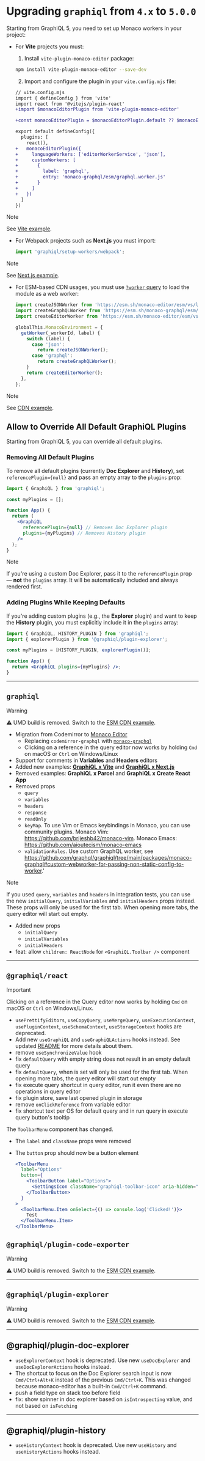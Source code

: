 # Upgrading `graphiql` from `4.x` to `5.0.0`

Starting from GraphiQL 5, you need to set up Monaco workers in your project:

- For **Vite** projects you must:

  1. Install `vite-plugin-monaco-editor` package:

   ```bash
   npm install vite-plugin-monaco-editor --save-dev
   ```

  2. Import and configure the plugin in your `vite.config.mjs` file:

  ```diff
  // vite.config.mjs
  import { defineConfig } from 'vite'
  import react from '@vitejs/plugin-react'
  +import $monacoEditorPlugin from 'vite-plugin-monaco-editor'

  +const monacoEditorPlugin = $monacoEditorPlugin.default ?? $monacoEditorPlugin

  export default defineConfig({
    plugins: [
      react(),
  +   monacoEditorPlugin({
  +     languageWorkers: ['editorWorkerService', 'json'],
  +     customWorkers: [
  +       {
  +         label: 'graphql',
  +         entry: 'monaco-graphql/esm/graphql.worker.js'
  +       }
  +     ]
  +   })
    ]
  })
  ```

> [!NOTE]
>
> See [Vite example](../../examples/graphiql-vite/src/App.jsx).

- For Webpack projects such as **Next.js** you must import:

  ```js
  import 'graphiql/setup-workers/webpack';
  ```

> [!NOTE]
>
> See [Next.js example](../../examples/graphiql-nextjs/src/app/page.tsx).

- For ESM-based CDN usages, you must use
  [`?worker` query](https://esm.sh/#web-worker) to load the module as a web
  worker:

  ```js
  import createJSONWorker from 'https://esm.sh/monaco-editor/esm/vs/language/json/json.worker.js?worker';
  import createGraphQLWorker from 'https://esm.sh/monaco-graphql/esm/graphql.worker.js?worker';
  import createEditorWorker from 'https://esm.sh/monaco-editor/esm/vs/editor/editor.worker.js?worker';

  globalThis.MonacoEnvironment = {
    getWorker(_workerId, label) {
      switch (label) {
        case 'json':
          return createJSONWorker();
        case 'graphql':
          return createGraphQLWorker();
      }
      return createEditorWorker();
    },
  };
  ```

> [!NOTE]
>
> See [CDN example](../../examples/graphiql-cdn/index.html).

## Allow to Override All Default GraphiQL Plugins

Starting from GraphiQL 5, you can override all default plugins.

### Removing All Default Plugins

To remove all default plugins (currently **Doc Explorer** and **History**), set
`referencePlugin={null}` and pass an empty array to the `plugins` prop:

```jsx
import { GraphiQL } from 'graphiql';

const myPlugins = [];

function App() {
  return (
    <GraphiQL
      referencePlugin={null} // Removes Doc Explorer plugin
      plugins={myPlugins} // Removes History plugin
    />
  );
}
```

> [!NOTE]
>
> If you're using a custom Doc Explorer, pass it to the `referencePlugin` prop —
> **not** the `plugins` array. It will be automatically included and always
> rendered first.

### Adding Plugins While Keeping Defaults

If you're adding custom plugins (e.g., the **Explorer** plugin) and want to keep
the **History** plugin, you must explicitly include it in the `plugins` array:

```jsx
import { GraphiQL, HISTORY_PLUGIN } from 'graphiql';
import { explorerPlugin } from '@graphiql/plugin-explorer';

const myPlugins = [HISTORY_PLUGIN, explorerPlugin()];

function App() {
  return <GraphiQL plugins={myPlugins} />;
}
```

---

## `graphiql`

> [!WARNING]
>
> ⚠️ UMD build is removed. Switch to the [ESM CDN example](../../examples/graphiql-cdn/index.html).

- Migration from Codemirror to [Monaco Editor](https://github.com/microsoft/monaco-editor)
  - Replacing `codemirror-graphql` with [`monaco-graphql`](../../packages/monaco-graphql)
  - Clicking on a reference in the query editor now works by holding `Cmd` on macOS or `Ctrl` on Windows/Linux
- Support for comments in **Variables** and **Headers** editors
- Added new examples: [**GraphiQL x Vite**](../../examples/graphiql-vite) and [**GraphiQL x Next.js**](../../examples/graphiql-nextjs)
- Removed examples: **GraphiQL x Parcel** and **GraphiQL x Create React App**
- Removed props
  - `query`
  - `variables`
  - `headers`
  - `response`
  - `readOnly`
  - `keyMap`. To use Vim or Emacs keybindings in Monaco, you can use community plugins. Monaco Vim: https://github.com/brijeshb42/monaco-vim. Monaco Emacs: https://github.com/aioutecism/monaco-emacs
  - `validationRules`. Use custom GraphQL worker, see https://github.com/graphql/graphiql/tree/main/packages/monaco-graphql#custom-webworker-for-passing-non-static-config-to-worker.'

> [!NOTE]
>
> If you used `query`, `variables` and `headers` in integration tests, you can use the new `initialQuery`,
> `initialVariables` and `initialHeaders` props instead. These props will only be used for the first tab.
> When opening more tabs, the query editor will start out empty.

- Added new props
  - `initialQuery`
  - `initialVariables`
  - `initialHeaders`
- feat: allow `children: ReactNode` for `<GraphiQL.Toolbar />` component

---

## `@graphiql/react`

> [!IMPORTANT]
>
> Clicking on a reference in the Query editor now works by holding `Cmd` on macOS or `Ctrl` on Windows/Linux.

- `usePrettifyEditors`, `useCopyQuery`, `useMergeQuery`, `useExecutionContext`, `usePluginContext`, `useSchemaContext`, `useStorageContext` hooks are deprecated.
- Add new `useGraphiQL` and `useGraphiQLActions` hooks instead. See updated [README](../../packages/graphiql-react/README.md#available-stores) for more details about them.
- remove `useSynchronizeValue` hook
- fix `defaultQuery` with empty string does not result in an empty default query
- fix `defaultQuery`, when is set will only be used for the first tab. When opening more tabs, the query editor will start out empty
- fix execute query shortcut in query editor, run it even there are no operations in query editor
- fix plugin store, save last opened plugin in storage
- remove `onClickReference` from variable editor
- fix shortcut text per OS for default query and in run query in execute query button's tooltip

The `ToolbarMenu` component has changed.

- The `label` and `className` props were removed
- The `button` prop should now be a button element

  ```jsx
  <ToolbarMenu
    label="Options"
    button={
      <ToolbarButton label="Options">
        <SettingsIcon className="graphiql-toolbar-icon" aria-hidden="true" />
      </ToolbarButton>
    }
  >
    <ToolbarMenu.Item onSelect={() => console.log('Clicked!')}>
      Test
    </ToolbarMenu.Item>
  </ToolbarMenu>
  ```

## `@graphiql/plugin-code-exporter`

> [!WARNING]
>
> ⚠️ UMD build is removed. Switch to the [ESM CDN example](../../packages/graphiql-plugin-code-exporter/example/index.html).

---

## `@graphiql/plugin-explorer`

> [!WARNING]
>
> ⚠️ UMD build is removed. Switch to the [ESM CDN example](../../examples/graphiql-cdn/index.html).

---

## @graphiql/plugin-doc-explorer

- `useExplorerContext` hook is deprecated. Use new `useDocExplorer` and `useDocExplorerActions` hooks instead.
- The shortcut to focus on the Doc Explorer search input is now `Cmd/Ctrl+Alt+K`
  instead of the previous `Cmd/Ctrl+K`. This was changed because monaco-editor has
  a built-in `Cmd/Ctrl+K` command.
- push a field type on stack too before field
- fix: show spinner in doc explorer based on `isIntrospecting` value, and not based on `isFetching`

---

## @graphiql/plugin-history

- `useHistoryContext` hook is deprecated. Use new `useHistory` and `useHistoryActions` hooks instead.
